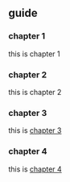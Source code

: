 ## guide

### chapter 1
this is chapter 1

### chapter 2
this is chapter 2

### chapter 3
this is [chapter 3](chapter3/first.md)

### chapter 4
this is [chapter 4](chapter4/second.md)